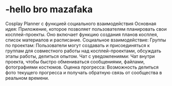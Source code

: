 # -hello bro mazafaka

Cosplay Planner с функцией социального взаимодействия 
Основная идея: Приложение, которое позволяет пользователям планировать свои косплей-проекты. Оно включает функцию создания планов косплея, список материалов и расписание.
Социальное взаимодействие:
Группы по проектам: Пользователи могут создавать и присоединяться к группам для совместного работы над косплей-проектами, обсуждать этапы работы, делиться опытом.
Чат с уведомлениями: Чат внутри проекта, чтобы быстро обмениваться сообщениями, файлами, фотографиями костюмов.
Оценка прогресса: Возможность делиться фото текущего прогресса и получать обратную связь от сообщества в реальном времени.
